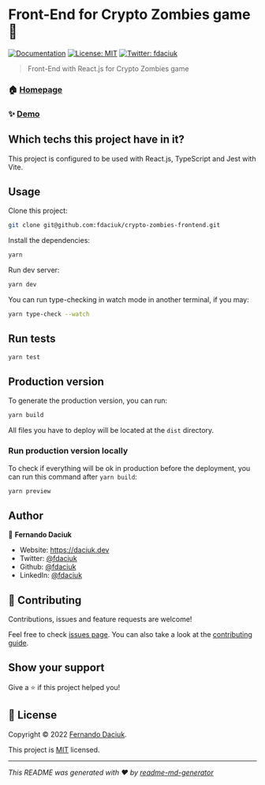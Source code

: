 # Front-End for Crypto Zombies game 👋

[![Documentation](https://img.shields.io/badge/documentation-yes-brightgreen.svg)](https://github.com/fdaciuk/crypto-zombies-frontend/blob/main/README.md)
[![License: MIT](https://img.shields.io/badge/License-MIT-yellow.svg)](https://github.com/fdaciuk/crypto-zombies-frontend/blob/main/LICENSE.md)
[![Twitter: fdaciuk](https://img.shields.io/twitter/follow/fdaciuk.svg?style=social)](https://twitter.com/fdaciuk)

> Front-End with React.js for Crypto Zombies game

### 🏠 [Homepage](https://github.com/fdaciuk/crypto-zombies-frontend)

### ✨ [Demo]()

## Which techs this project have in it?

This project is configured to be used with React.js, TypeScript and Jest with Vite.

## Usage

Clone this project:

```sh
git clone git@github.com:fdaciuk/crypto-zombies-frontend.git
```

Install the dependencies:

```sh
yarn
```

Run dev server:

```sh
yarn dev
```

You can run type-checking in watch mode in another terminal, if you may:

```sh
yarn type-check --watch
```

## Run tests

```sh
yarn test
```

## Production version

To generate the production version, you can run:

```sh
yarn build
```

All files you have to deploy will be located at the `dist` directory.

### Run production version locally

To check if everything will be ok in production before the deployment, you can run this command after `yarn build`:

```sh
yarn preview
```
## Author

👤 **Fernando Daciuk**

* Website: https://daciuk.dev
* Twitter: [@fdaciuk](https://twitter.com/fdaciuk)
* Github: [@fdaciuk](https://github.com/fdaciuk)
* LinkedIn: [@fdaciuk](https://linkedin.com/in/fdaciuk)

## 🤝 Contributing

Contributions, issues and feature requests are welcome!

Feel free to check [issues page](https://github.com/fdaciuk/crypto-zombies-frontend/issues). You can also take a look at the [contributing guide](https://github.com/fdaciuk/crypto-zombies-frontend/blob/main/CONTRIBUTING.md).

## Show your support

Give a ⭐️ if this project helped you!


## 📝 License

Copyright © 2022 [Fernando Daciuk](https://github.com/fdaciuk).

This project is [MIT](https://github.com/fdaciuk/crypto-zombies-frontend/blob/main/LICENSE.md) licensed.

***
_This README was generated with ❤️ by [readme-md-generator](https://github.com/kefranabg/readme-md-generator)_
